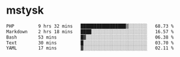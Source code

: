 # mstysk

<!--START_SECTION:waka-->

```txt
PHP         9 hrs 32 mins   █████████████████▒░░░░░░░   68.73 %
Markdown    2 hrs 18 mins   ████░░░░░░░░░░░░░░░░░░░░░   16.57 %
Bash        53 mins         █▓░░░░░░░░░░░░░░░░░░░░░░░   06.38 %
Text        30 mins         █░░░░░░░░░░░░░░░░░░░░░░░░   03.70 %
YAML        17 mins         ▓░░░░░░░░░░░░░░░░░░░░░░░░   02.11 %
```

<!--END_SECTION:waka-->
